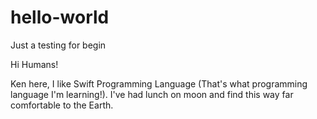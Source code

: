 # hello-world
Just a testing for begin

Hi Humans!

Ken here, I like Swift Programming Language (That's what programming language I'm learning!). 
I've had lunch on moon and find this way far comfortable to the Earth.


